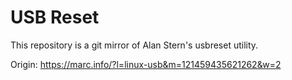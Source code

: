 USB Reset
=========

This repository is a git mirror of Alan Stern's usbreset utility.

Origin: https://marc.info/?l=linux-usb&m=121459435621262&w=2
